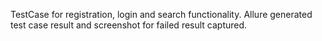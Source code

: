 TestCase for registration, login and search functionality. Allure generated test case result and screenshot for failed result captured.
